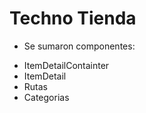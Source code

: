 # Techno Tienda

* Se sumaron componentes:

- ItemDetailContainter
- ItemDetail
- Rutas
- Categorias

